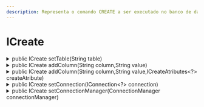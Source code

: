 ```yaml
---
description: Representa o comando CREATE a ser executado no banco de dados
---
```


# ICreate



<details>

<summary>public ICreate setTable(String table)</summary>

**OBS**:

* Campo Obrigatório

<mark style="color:red;">**Erros**</mark>:

* <mark style="color:red;">NullPointerException</mark>: Ocorre quando o campo `table` está nulo ou vazio

</details>

<details>

<summary>public ICreate addColumn(String column,String value)</summary>

**OBS**:

* Campos `column` e `value` são obrigatórios

<mark style="color:red;">**Erros**</mark>:

* <mark style="color:red;">NullPointerException</mark>: Ocorre quando o campo `column` ou `value` está nulo ou vazio

</details>

<details>

<summary>public ICreate addColumn(String column,String value,ICreateAtributes&#x3C;?> createAtribute)</summary>

**OBS**:

* Campos `column` ,`value` e `createAtribute` são obrigatórios

<mark style="color:red;">**Erros**</mark>:

* <mark style="color:red;">NullPointerException</mark>: Ocorre quando o campo `column,` `value` ou `createAtribute` está nulo ou vazio

</details>

<details>

<summary>public ICreate setConnection(IConnection&#x3C;?> connection)</summary>



</details>

<details>

<summary>public ICreate setConnectionManager(ConnectionManager connectionManager)</summary>



</details>
